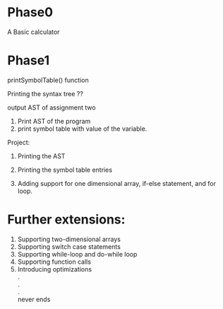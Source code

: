 # Phase0
A Basic calculator <br/>

# Phase1





printSymbolTable() function 

Printing the syntax tree ??



output AST of assignment two
1) Print AST of the program
2) print symbol table with value of the variable.


Project:

1) Printing the AST

2) Printing the symbol table entries

3) Adding support for one dimensional array, if-else statement, and for loop.

# Further extensions:
1) Supporting two-dimensional arrays <br/>
2) Supporting switch case statements <br/>
3) Supporting while-loop and do-while loop <br/>
4) Supporting function calls <br/>
6) Introducing optimizations <br/>
. <br/>
. <br/>
. <br/>
never ends <br/>

